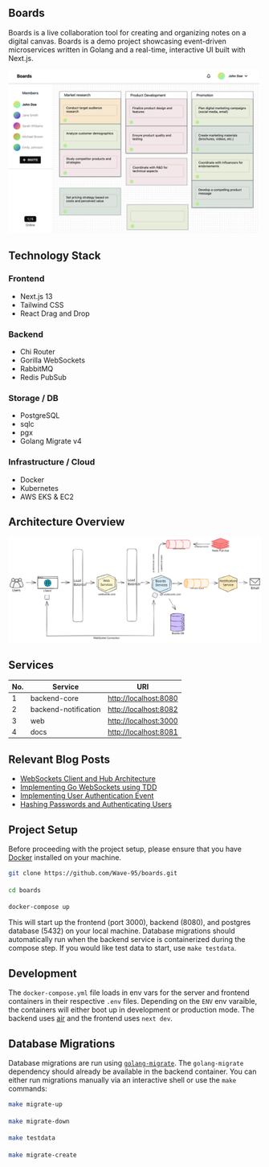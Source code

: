 ## Boards
Boards is a live collaboration tool for creating and organizing notes on a digital canvas. Boards is a demo project showcasing event-driven microservices written in Golang and a real-time, interactive UI built with Next.js.

<img src="frontend/public/Hero.png" alt="Boards" width="500"/>

## Technology Stack
### Frontend
- Next.js 13
- Tailwind CSS
- React Drag and Drop
### Backend
- Chi Router
- Gorilla WebSockets
- RabbitMQ
- Redis PubSub
### Storage / DB
- PostgreSQL
- sqlc
- pgx
- Golang Migrate v4
### Infrastructure / Cloud
- Docker
- Kubernetes
- AWS EKS & EC2

## Architecture Overview
![architecture](docs/architecture.svg)

## Services

No. | Service | URI
--- | --- | ---
1 | backend-core | [http://localhost:8080](http://localhost:8080)
2 | backend-notification | [http://localhost:8082](http://localhost:8082)
3 | web | [http://localhost:3000](http://localhost:3000)
4 | docs | [http://localhost:8081](http://localhost:8081)

## Relevant Blog Posts
- [WebSockets Client and Hub Architecture](https://medium.com/@wu.victor.95/building-a-go-websocket-for-a-live-collaboration-tool-pt-1-f7e5374b1f47)
- [Implementing Go WebSockets using TDD](https://medium.com/@wu.victor.95/building-a-go-websocket-for-a-live-collaboration-tool-pt-2-5728cd6ec801)
- [Implementing User Authentication Event](https://medium.com/@wu.victor.95/building-a-go-websocket-for-a-live-collaboration-tool-pt-3-b9a6b23f7fef)
- [Hashing Passwords and Authenticating Users](https://medium.com/@wu.victor.95/hashing-passwords-and-authenticating-users-with-bcrypt-dc2fdd978568)

## Project Setup

Before proceeding with the project setup, please ensure that you have [Docker](https://www.docker.com/) installed on your machine. 

```bash
git clone https://github.com/Wave-95/boards.git

cd boards

docker-compose up
```

This will start up the frontend (port 3000), backend (8080), and postgres database (5432) on your local machine. Database migrations should automatically run when the backend service is containerized during the compose step. If you would like test data to start, use `make testdata`. 

## Development

The `docker-compose.yml` file loads in env vars for the server and frontend containers in their respective `.env` files. Depending on the `ENV` env varaible, the containers will either boot up in development or production mode. The backend uses [air](https://github.com/cosmtrek/air) and the frontend uses `next dev`. 

## Database Migrations

Database migrations are run using [`golang-migrate`](https://github.com/golang-migrate/migrate/tree/master/cmd/migrate). The `golang-migrate` dependency should already be available in the backend container. You can either run migrations manually via an interactive shell or use the `make` commands:

```bash
make migrate-up

make migrate-down

make testdata

make migrate-create
```
